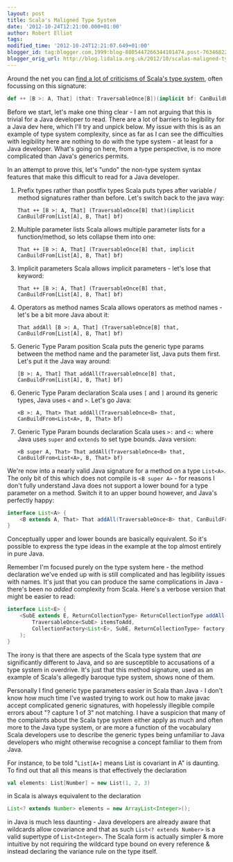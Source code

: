 ```yaml
---
layout: post
title: Scala's Maligned Type System
date: '2012-10-24T12:21:00.000+01:00'
author: Robert Elliot
tags: 
modified_time: '2012-10-24T12:21:07.649+01:00'
blogger_id: tag:blogger.com,1999:blog-8805447266344101474.post-7634682276504768981
blogger_orig_url: http://blog.lidalia.org.uk/2012/10/scalas-maligned-type-system.html
---
```


Around the net you can 
[find a lot of criticisms of Scala's type system](http://blog.joda.org/2011/11/scala-feels-like-ejb-2-and-other.html), 
often focussing on this signature:

```scala
def ++ [B >: A, That] (that: TraversableOnce[B])(implicit bf: CanBuildFrom[List[A], B, That]) : That
```
Before we start, let's make one thing clear - I am not arguing that this is 
trivial for a Java developer to read. There are a lot of barriers to legibility 
for a Java dev here, which I'll try and unpick below. My issue with this is as 
an example of type system complexity, since as far as I can see the difficulties 
with legibility here are nothing to do with the type system - at least for a 
Java developer. What's going on here, from a type perspective, is no more 
complicated than Java's generics permits.

In an attempt to prove this, let's "undo" the non-type system syntax features 
that make this difficult to read for a Java developer.

1. Prefix types rather than postfix types
   Scala puts types after variable / method signatures rather than before. Let's 
   switch back to the java way:
   ```
   That ++ [B >: A, That] (TraversableOnce[B] that)(implicit CanBuildFrom[List[A], B, That] bf)
   ```

2. Multiple parameter lists
   Scala allows multiple parameter lists for a function/method, so lets collapse 
   them into one:
   ```
   That ++ [B >: A, That] (TraversableOnce[B] that, implicit CanBuildFrom[List[A], B, That] bf)
   ```

3. Implicit parameters
   Scala allows implicit parameters - let's lose that keyword:
   ```
   That ++ [B >: A, That] (TraversableOnce[B] that, CanBuildFrom[List[A], B, That] bf)
   ```

4. Operators as method names
   Scala allows operators as method names - let's be a bit more Java about it:
   ```
   That addAll [B >: A, That] (TraversableOnce[B] that, CanBuildFrom[List[A], B, That] bf)
   ```

5. Generic Type Param position
   Scala puts the generic type params between the method name and the parameter 
   list, Java puts them first. Let's put it the Java way around:
   ```
   [B >: A, That] That addAll(TraversableOnce[B] that, CanBuildFrom[List[A], B, That] bf)
   ```

6. Generic Type Param declaration
   Scala uses `[` and `]` around its generic types, Java uses `<` and `>`. Let's
   go Java:
   ```
   <B >: A, That> That addAll(TraversableOnce<B> that, CanBuildFrom<List<A>, B, That> bf)
   ```

7. Generic Type Param bounds declaration
   Scala uses `>:` and `<:` where Java uses `super` and `extends` to set type 
   bounds. Java version:
   ```
   <B super A, That> That addAll(TraversableOnce<B> that, CanBuildFrom<List<A>, B, That> bf)
   ```

We're now into a nearly valid Java signature for a method on a type `List<A>`.
The only bit of this which does not compile is `<B super A>` - for reasons I 
don't fully understand Java does not support a lower bound for a type parameter 
on a method. Switch it to an upper bound however, and Java's perfectly happy:

```java
interface List<A> {
    <B extends A, That> That addAll(TraversableOnce<B> that, CanBuildFrom<List<A>, B, That> bf);
} 
```
Conceptually upper and lower bounds are basically equivalent. So it's possible 
to express the type ideas in the example at the top almost entirely in pure 
Java.

Remember I'm focused purely on the type system here - the method declaration 
we've ended up with is still complicated and has legibility issues with names. 
It's just that you can produce the same complications in Java - there's been no 
_added_ complexity from Scala. Here's a verbose version that might be easier to 
read:

```java
interface List<E> {
    <SubE extends E, ReturnCollectionType> ReturnCollectionType addAll(
        TraversableOnce<SubE> itemsToAdd,
        CollectionFactory<List<E>, SubE, ReturnCollectionType> factory
    );
}
```
The irony is that there are aspects of the Scala type system that _are_ 
significantly different to Java, and so are susceptible to accusations of a type 
system in overdrive. It's just that this method signature, used as an example of 
Scala's allegedly baroque type system, shows none of them.

Personally I find generic type parameters easier in Scala than Java - I don't 
know how much time I've wasted trying to work out how to make javac accept 
complicated generic signatures, with hopelessly illegible compile errors about 
"? capture 1 of 3"  not matching. I have a suspicion that many of the 
complaints about the Scala type system either apply as much and often more to 
the Java type system, or are more a function of the vocabulary Scala developers 
use to describe the generic types being unfamiliar to Java developers who might 
otherwise recognise a concept familiar to them from Java.

For instance, to be told "`List[A+]` means List is covariant in A" is daunting.
To find out that all this means is that effectively the declaration
```scala
val elements: List[Number] = new List(1, 2, 3)
```
in Scala is always equivalent to the declaration
```java
List<? extends Number> elements = new ArrayList<Integer>();
```
in Java is much less daunting - Java developers are already aware that wildcards 
allow covariance and that as such `List<? extends Number>` is a valid supertype 
of `List<Integer>`. The Scala form is actually simpler & more intuitive by not 
requiring the wildcard type bound on every reference & instead declaring the 
variance rule on the type itself.
